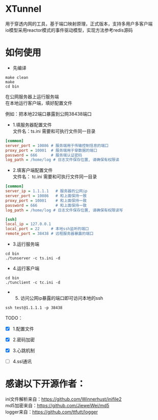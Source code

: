 # XTunnel  
用于穿透内网的工具，基于端口映射原理，正式版本，支持多用户多客户端  
io模型采用reactor模式的事件驱动模型，实现方法参考redis源码

# 如何使用  
- 先编译
```shell
make clean
make
cd bin
```
在公网服务器上运行服务端  
在本地运行客户端，填好配置文件  

例如：把本地22端口暴露到公网38438端口  
- 1.填服务器配置文件  
文件名：ts.ini 需要和可执行文件同一目录
```ini
[common]
server_port = 10086 # 服务端用于传输控制信息的端口
proxy_port = 10001  # 服务端用于穿数据的端口
password = 666      # 服务端认证密码
log_path = /home/log # 日志文件保存位置, 请确保有权限读
```
- 2.填客户端配置文件  
文件名： tc.ini 需要和可执行文件同一目录
```ini
[common]
server_ip = 1.1.1.1   # 服务器的公网ip
server_port = 10086   # 和上面保持一致
proxy_port = 10001    # 和上面保持一致
password = 666        # 和上面保持一致
log_path = /home/log # 日志文件保存位置, 请确保有权限读写

[ssh]
local_ip = 127.0.0.1
local_port = 22     # 本地ssh监听的端口
remote_port = 38438 # 远程服务器暴露的端口
```

- 3.运行服务端  
```shell
cd bin
./tunserver -c ts.ini -d
```

- 4.运行客户端
```shell
cd bin
./tunclient -c tc.ini -d
```

- 5. 访问公网ip暴露的端口即可访问本地的ssh
```shell
ssh test@1.1.1.1 -p 38438
```

TODO：  
- [x] 1.配置文件  
- [x] 2.密码加密  
- [x] 3.心跳机制  
- [ ] 4.ssl通讯  


# 感谢以下开源作者：
ini文件解析来自：https://github.com/Winnerhust/inifile2  
md5加密来自：https://github.com/JieweiWei/md5  
logger来自：https://github.com/ttfutt/logger
